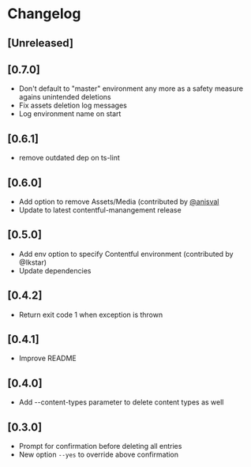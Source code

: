 # Changelog

## [Unreleased]

## [0.7.0]

- Don't default to "master" environment any more as a safety measure agains unintended deletions
- Fix assets deletion log messages
- Log environment name on start

## [0.6.1]

- remove outdated dep on ts-lint

## [0.6.0]

- Add option to remove Assets/Media (contributed by [@anisval](https://github.com/anisval)
- Update to latest contentful-manangement release

## [0.5.0]

- Add env option to specify Contentful environment (contributed by @Ikstar)
- Update dependencies

## [0.4.2]

- Return exit code 1 when exception is thrown

## [0.4.1]

- Improve README

## [0.4.0]

- Add --content-types parameter to delete content types as well

## [0.3.0]

- Prompt for confirmation before deleting all entries
- New option `--yes` to override above confirmation
